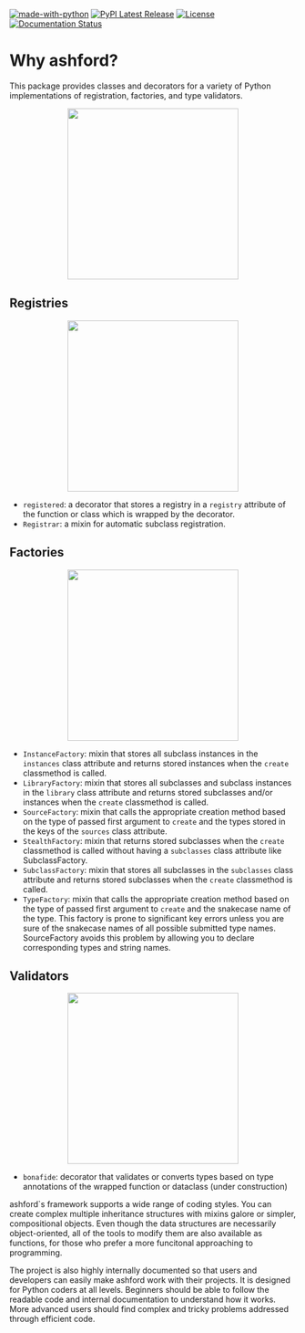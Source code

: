[![made-with-python](https://img.shields.io/badge/Made%20with-Python-1f425f.svg)](https://www.python.org/) [![PyPI Latest Release](https://img.shields.io/pypi/v/ashford.svg)](https://pypi.org/project/ashford/) [![License](https://img.shields.io/badge/License-Apache_2.0-blue.svg)](https://opensource.org/licenses/Apache-2.0) [![Documentation Status](https://readthedocs.org/projects/ashford/badge/?version=latest)](http://ashford.readthedocs.io/?badge=latest)


# Why ashford?

This package provides classes and decorators for a variety of Python implementations of registration, factories, and type validators.

<p align="center">
<img src="https://media.giphy.com/media/Fl7aszvRTsJhsAfyG2/giphy.gif" height="300"/>
</p>


## Registries
<p align="center">
<img src="https://media.giphy.com/media/tWY3sKzNDpwgzKwzMa/giphy.gif" height="300"/>
</p>

* `registered`: a decorator that stores a registry in a `registry` attribute of the function or class which is wrapped by the decorator.
* `Registrar`: a mixin for automatic subclass registration.


## Factories
<p align="center">
<img src="https://media.giphy.com/media/pKEF7XmUlRGFayOyLJ/giphy.gif" height="300"/>
</p>

* `InstanceFactory`: mixin that stores all subclass instances in the `instances` class attribute and returns stored instances when the `create` classmethod is called.
* `LibraryFactory`: mixin that stores all subclasses and subclass instances in the `library` class attribute and returns stored subclasses and/or instances when the `create` classmethod is called.
* `SourceFactory`: mixin that calls the appropriate creation method based on the type of passed first argument to `create` and the types stored in the keys of the `sources` class attribute.
* `StealthFactory`: mixin that returns stored subclasses when the `create` classmethod is called without having a `subclasses` class attribute like SubclassFactory.
* `SubclassFactory`: mixin that stores all subclasses in the `subclasses` class attribute and returns stored subclasses when the `create` classmethod is called.
* `TypeFactory`: mixin that calls the appropriate creation method based on the type of passed first argument to `create` and the snakecase name of the type. This factory is prone to significant key errors unless you are sure of the snakecase names of all possible submitted type names. SourceFactory avoids this problem by allowing you to declare corresponding types and string names.

## Validators


<p align="center">
<img src="https://media.giphy.com/media/emN3Lsx8elioidwcLS/giphy.gif" height="300"/>
</p>


* `bonafide`: decorator that validates or converts types based on type annotations of the wrapped function or dataclass (under construction)

ashford`s framework supports a wide range of coding styles. You can create complex multiple inheritance structures with mixins galore or simpler, compositional objects. Even though the data structures are necessarily object-oriented, all of the tools to modify them are also available as functions, for those who prefer a more funcitonal approaching to programming. 

The project is also highly internally documented so that users and developers can easily make ashford work with their projects. It is designed for Python coders at all levels. Beginners should be able to follow the readable code and internal documentation to understand how it works. More advanced users should find complex and tricky problems addressed through efficient code.